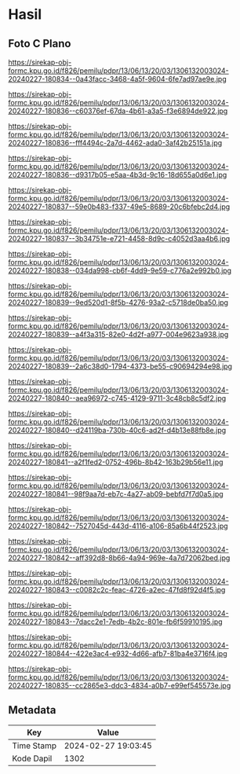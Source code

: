 # Hasil

## Foto C Plano

https://sirekap-obj-formc.kpu.go.id/f826/pemilu/pdpr/13/06/13/20/03/1306132003024-20240227-180834--0a43facc-3468-4a5f-9604-6fe7ad97ae9e.jpg

https://sirekap-obj-formc.kpu.go.id/f826/pemilu/pdpr/13/06/13/20/03/1306132003024-20240227-180836--c60376ef-67da-4b61-a3a5-f3e6894de922.jpg

https://sirekap-obj-formc.kpu.go.id/f826/pemilu/pdpr/13/06/13/20/03/1306132003024-20240227-180836--fff4494c-2a7d-4462-ada0-3af42b25151a.jpg

https://sirekap-obj-formc.kpu.go.id/f826/pemilu/pdpr/13/06/13/20/03/1306132003024-20240227-180836--d9317b05-e5aa-4b3d-9c16-18d655a0d6e1.jpg

https://sirekap-obj-formc.kpu.go.id/f826/pemilu/pdpr/13/06/13/20/03/1306132003024-20240227-180837--59e0b483-f337-49e5-8689-20c6bfebc2d4.jpg

https://sirekap-obj-formc.kpu.go.id/f826/pemilu/pdpr/13/06/13/20/03/1306132003024-20240227-180837--3b34751e-e721-4458-8d9c-c4052d3aa4b6.jpg

https://sirekap-obj-formc.kpu.go.id/f826/pemilu/pdpr/13/06/13/20/03/1306132003024-20240227-180838--034da998-cb6f-4dd9-9e59-c776a2e992b0.jpg

https://sirekap-obj-formc.kpu.go.id/f826/pemilu/pdpr/13/06/13/20/03/1306132003024-20240227-180839--9ed520d1-8f5b-4276-93a2-c5718de0ba50.jpg

https://sirekap-obj-formc.kpu.go.id/f826/pemilu/pdpr/13/06/13/20/03/1306132003024-20240227-180839--a4f3a315-82e0-4d2f-a977-004e9623a938.jpg

https://sirekap-obj-formc.kpu.go.id/f826/pemilu/pdpr/13/06/13/20/03/1306132003024-20240227-180839--2a6c38d0-1794-4373-be55-c90694294e98.jpg

https://sirekap-obj-formc.kpu.go.id/f826/pemilu/pdpr/13/06/13/20/03/1306132003024-20240227-180840--aea96972-c745-4129-9711-3c48cb8c5df2.jpg

https://sirekap-obj-formc.kpu.go.id/f826/pemilu/pdpr/13/06/13/20/03/1306132003024-20240227-180840--d24119ba-730b-40c6-ad2f-d4b13e88fb8e.jpg

https://sirekap-obj-formc.kpu.go.id/f826/pemilu/pdpr/13/06/13/20/03/1306132003024-20240227-180841--a2f1fed2-0752-496b-8b42-163b29b56e11.jpg

https://sirekap-obj-formc.kpu.go.id/f826/pemilu/pdpr/13/06/13/20/03/1306132003024-20240227-180841--98f9aa7d-eb7c-4a27-ab09-bebfd7f7d0a5.jpg

https://sirekap-obj-formc.kpu.go.id/f826/pemilu/pdpr/13/06/13/20/03/1306132003024-20240227-180842--7527045d-443d-4116-a106-85a6b44f2523.jpg

https://sirekap-obj-formc.kpu.go.id/f826/pemilu/pdpr/13/06/13/20/03/1306132003024-20240227-180842--aff392d8-8b66-4a94-969e-4a7d72062bed.jpg

https://sirekap-obj-formc.kpu.go.id/f826/pemilu/pdpr/13/06/13/20/03/1306132003024-20240227-180843--c0082c2c-feac-4726-a2ec-47fd8f92d4f5.jpg

https://sirekap-obj-formc.kpu.go.id/f826/pemilu/pdpr/13/06/13/20/03/1306132003024-20240227-180843--7dacc2e1-7edb-4b2c-801e-fb6f59910195.jpg

https://sirekap-obj-formc.kpu.go.id/f826/pemilu/pdpr/13/06/13/20/03/1306132003024-20240227-180844--422e3ac4-e932-4d66-afb7-81ba4e3716f4.jpg

https://sirekap-obj-formc.kpu.go.id/f826/pemilu/pdpr/13/06/13/20/03/1306132003024-20240227-180835--cc2865e3-ddc3-4834-a0b7-e99ef545573e.jpg


## Metadata

| Key        | Value               |
| ---------- | ------------------- |
| Time Stamp | 2024-02-27 19:03:45 |
| Kode Dapil | 1302                |



